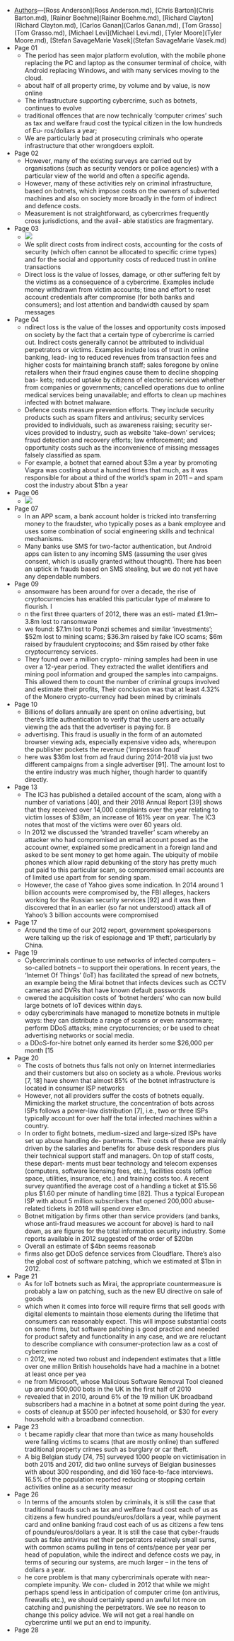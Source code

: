- [Authors](File/Authors.md)―[Ross Anderson](Ross Anderson.md), [Chris Barton](Chris Barton.md), [Rainer Boehme](Rainer Boehme.md), [Richard Clayton](Richard Clayton.md), [Carlos Ganan](Carlos Ganan.md), [Tom Grasso](Tom Grasso.md), [Michael Levi](Michael Levi.md), [Tyler Moore](Tyler Moore.md), [Stefan SavageMarie Vasek](Stefan SavageMarie Vasek.md)
- Page 01
    - The period has seen major platform evolution, with the mobile phone replacing the PC and laptop as the consumer terminal of choice, with Android replacing Windows, and with many services moving to the cloud.
    - about half of all property crime, by volume and by value, is now online
    - The infrastructure supporting cybercrime, such as botnets, continues to evolve
    - traditional offences that are now technically ‘computer crimes’ such as tax and welfare fraud cost the typical citizen in the low hundreds of Eu- ros/dollars a year; 
    - We are particularly bad at prosecuting criminals who operate infrastructure that other wrongdoers exploit. 
- Page 02
    - However, many of the existing surveys are carried out by organisations (such as security vendors or police agencies) with a particular view of the world and often a specific agenda.
    - However, many of these activities rely on criminal infrastructure, based on botnets, which impose costs on the owners of subverted machines and also on society more broadly in the form of indirect and defence costs.
    - Measurement is not straightforward, as cybercrimes frequently cross jurisdictions, and the avail- able statistics are fragmentary. 
- Page 03
    - ![](local:///home/mali/remnote/remnote-614c8a3b6997e6001643dfce/files/bc-mpJydoY_PS07V9tvjeTAHkW-yUcWwVwAqWPD7DpGeZY65NIQTmDqXmpwOgKAEeHx1w80jZPuZ0EXrN1m08pUpfJy0OZeQzr2tr5bEwMDmjRMsqzuSIgHS1j4yD_zQ.png)
    - We split direct costs from indirect costs, accounting for the costs of security (which often cannot be allocated to specific crime types) and for the social and opportunity costs of reduced trust in online transactions
    - Direct loss is the value of losses, damage, or other suffering felt by the victims as a consequence of a cybercrime. Examples include money withdrawn from victim accounts; time and effort to reset account credentials after compromise (for both banks and consumers); and lost attention and bandwidth caused by spam messages
- Page 04
    - ndirect loss is the value of the losses and opportunity costs imposed on society by the fact that a certain type of cybercrime is carried out. Indirect costs generally cannot be attributed to individual perpetrators or victims. Examples include loss of trust in online banking, lead- ing to reduced revenues from transaction fees and higher costs for maintaining branch staff; sales foregone by online retailers when their fraud engines cause them to decline shopping bas- kets; reduced uptake by citizens of electronic services whether from companies or governments; cancelled operations due to online medical services being unavailable; and efforts to clean up machines infected with botnet malware.
    - Defence costs measure prevention efforts. They include security products such as spam filters and antivirus; security services provided to individuals, such as awareness raising; security ser- vices provided to industry, such as website ‘take-down’ services; fraud detection and recovery efforts; law enforcement; and opportunity costs such as the inconvenience of missing messages falsely classified as spam.
    - For example, a botnet that earned about $3m a year by promoting Viagra was costing about a hundred times that much, as it was responsible for about a third of the world’s spam in 2011 – and spam cost the industry about $1bn a year 
- Page 06
    - ![](local:///home/mali/remnote/remnote-614c8a3b6997e6001643dfce/files/K8sbhj-3_aE4duPPhTaHVac1qHGeJA_YyzYALKonwqerTotmE9YDbVLzl5lx78i-ou0ChLoet1vYRBFMqp5FmO76UeFsSX6uDdxsMelgVt-RDN1Axsnn4gWdJTwc0_Uj.png)
- Page 07
    - In an APP scam, a bank account holder is tricked into transferring money to the fraudster, who typically poses as a bank employee and uses some combination of social engineering skills and technical mechanisms.
    - Many banks use SMS for two-factor authentication, but Android apps can listen to any incoming SMS (assuming the user gives consent, which is usually granted without thought). There has been an uptick in frauds based on SMS stealing, but we do not yet have any dependable numbers.
- Page 09
    - ansomware has been around for over a decade, the rise of cryptocurrencies has enabled this particular type of malware to flourish. I
    - n the first three quarters of 2012, there was an esti- mated £1.9m–3.8m lost to ransomware
    - we found: $7.1m lost to Ponzi schemes and similar ‘investments’; $52m lost to mining scams; $36.3m raised by fake ICO scams; $6m raised by fraudulent cryptocoins; and $5m raised by other fake cryptocurrency services.
    - They found over a million crypto- mining samples had been in use over a 12-year period. They extracted the wallet identifiers and mining pool information and grouped the samples into campaigns. This allowed them to count the number of criminal groups involved and estimate their profits, Their conclusion was that at least 4.32% of the Monero crypto-currency had been mined by criminals
- Page 10
    - Billions of dollars annually are spent on online advertising, but there’s little authentication to verify that the users are actually viewing the ads that the advertiser is paying for. B
    - advertising. This fraud is usually in the form of an automated browser viewing ads, especially expensive video ads, whereupon the publisher pockets the revenue (‘impression fraud’
    - here was $36m lost from ad fraud during 2014–2018 via just two different campaigns from a single advertiser [91]. The amount lost to the entire industry was much higher, though harder to quantify directly. 
- Page 13
    - The IC3 has published a detailed account of the scam, along with a number of variations [40], and their 2018 Annual Report [39] shows that they received over 14,000 complaints over the year relating to victim losses of $38m, an increase of 161% year on year. The IC3 notes that most of the victims were over 60 years old.
    - In 2012 we discussed the ‘stranded traveller’ scam whereby an attacker who had compromised an email account posed as the account owner, explained some predicament in a foreign land and asked to be sent money to get home again. The ubiquity of mobile phones which allow rapid debunking of the story has pretty much put paid to this particular scam, so compromised email accounts are of limited use apart from for sending spam.
    - However, the case of Yahoo gives some indication. In 2014 around 1 billion accounts were compromised by, the FBI alleges, hackers working for the Russian security services [92] and it was then discovered that in an earlier (so far not understood) attack all of Yahoo’s 3 billion accounts were compromised
- Page 17
    - Around the time of our 2012 report, government spokespersons were talking up the risk of espionage and ‘IP theft’, particularly by China.
- Page 19
    - Cybercriminals continue to use networks of infected computers – so-called botnets – to support their operations. In recent years, the ‘Internet Of Things’ (IoT) has facilitated the spread of new botnets, an example being the Mirai botnet that infects devices such as CCTV cameras and DVRs that have known default passwords
    - owered the acquisition costs of ‘botnet herders’ who can now build large botnets of IoT devices within days.
    - oday cybercriminals have managed to monetize botnets in multiple ways: they can distribute a range of scams or even ransomware; perform DDoS attacks; mine cryptocurrencies; or be used to cheat advertising networks or social media. 
    -  a DDoS-for-hire botnet only earned its herder some $26,000 per month [15
- Page 20
    - The costs of botnets thus falls not only on Internet intermediaries and their customers but also on society as a whole. Previous works [7, 18] have shown that almost 85% of the botnet infrastructure is located in consumer ISP networks
    - However, not all providers suffer the costs of botnets equally. Mimicking the market structure, the concentration of bots across ISPs follows a power-law distribution [7], i.e., two or three ISPs typically account for over half the total infected machines within a country.
    - In order to fight botnets, medium-sized and large-sized ISPs have set up abuse handling de- partments. Their costs of these are mainly driven by the salaries and benefits for abuse desk responders plus their technical support staff and managers. On top of staff costs, these depart- ments must bear technology and telecom expenses (computers, software licensing fees, etc.), facilities costs (office space, utilities, insurance, etc.) and training costs too. A recent survey quantified the average cost of a handling a ticket at $15.56 plus $1.60 per minute of handling time [82]. Thus a typical European ISP with about 5 million subscribers that opened 200,000 abuse-related tickets in 2018 will spend over e3m.
    - Botnet mitigation by firms other than service providers (and banks, whose anti-fraud measures we account for above) is hard to nail down, as are figures for the total information security industry. Some reports available in 2012 suggested of the order of $20bn 
    - Overall an estimate of $4bn seems reasonab
    -  firms also get DDoS defence services from Cloudflare. There’s also the global cost of software patching, which we estimated at $1bn in 2012.
- Page 21
    - As for IoT botnets such as Mirai, the appropriate countermeasure is probably a law on patching, such as the new EU directive on sale of goods
    - which when it comes into force will require firms that sell goods with digital elements to maintain those elements during the lifetime that consumers can reasonably expect. This will impose substantial costs on some firms, but software patching is good practice and needed for product safety and functionality in any case, and we are reluctant to describe compliance with consumer-protection law as a cost of cybercrime
    - n 2012, we noted two robust and independent estimates that a little over one million British households have had a machine in a botnet at least once per yea
    - ne from Microsoft, whose Malicious Software Removal Tool cleaned up around 500,000 bots in the UK in the first half of 2010
    - revealed that in 2010, around 6% of the 19 million UK broadband subscribers had a machine in a botnet at some point during the year. 
    - costs of cleanup at $500 per infected household, or $30 for every household with a broadband connection. 
- Page 23
    - t became rapidly clear that more than twice as many households were falling victims to scams (that are mostly online) than suffered traditional property crimes such as burglary or car theft.
    - A big Belgian study [74, 75] surveyed 1000 people on victimisation in both 2015 and 2017, did two online surveys of Belgian businesses with about 300 responding, and did 160 face-to-face interviews. 16.5% of the population reported reducing or stopping certain activities online as a security measur
- Page 26
    - In terms of the amounts stolen by criminals, it is still the case that traditional frauds such as tax and welfare fraud cost each of us as citizens a few hundred pounds/euros/dollars a year, while payment card and online banking fraud cost each of us as citizens a few tens of pounds/euros/dollars a year. It is still the case that cyber-frauds such as fake antivirus net their perpetrators relatively small sums, with common scams pulling in tens of cents/pence per year per head of population, while the indirect and defence costs we pay, in terms of securing our systems, are much larger – in the tens of dollars a year.
    - he core problem is that many cybercriminals operate with near-complete impunity. We con- cluded in 2012 that while we might perhaps spend less in anticipation of computer crime (on antivirus, firewalls etc.), we should certainly spend an awful lot more on catching and punishing the perpetrators. We see no reason to change this policy advice. We will not get a real handle on cybercrime until we put an end to impunity.
- Page 28
